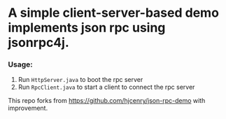 # A simple client-server-based demo implements json rpc using jsonrpc4j.
### Usage:

1. Run `HttpServer.java` to boot the rpc server
2. Run `RpcClient.java` to start a client to connect the rpc server



This repo forks from https://github.com/hjcenry/json-rpc-demo with improvement.
